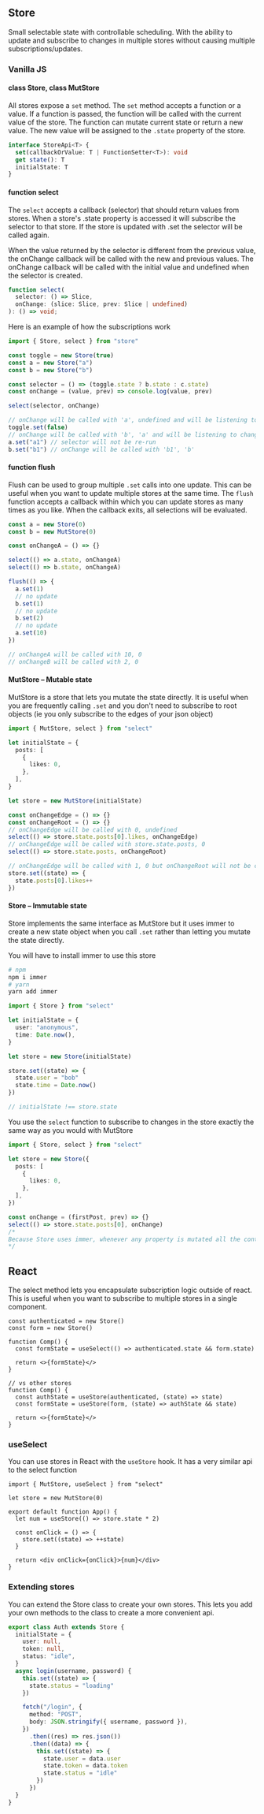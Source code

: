 ## Store

Small selectable state with controllable scheduling. With the ability to update and subscribe to changes in multiple stores without causing multiple subscriptions/updates.

### Vanilla JS

#### class Store, class MutStore

All stores expose a `set` method. The `set` method accepts a function or a value. If a function is passed, the function will be called with the current value of the store. The function can mutate current state or return a new value. The new value will be assigned to the `.state` property of the store.

```ts
interface StoreApi<T> {
  set(callbackOrValue: T | FunctionSetter<T>): void
  get state(): T
  initialState: T
}
```

#### function select

The `select` accepts a callback (selector) that should return values from stores. When a store's .state property is accessed it will subscribe the selector to that store. If the store is updated with .set the selector will be called again.

When the value returned by the selector is different from the previous value, the onChange callback will be called with the new and previous values. The onChange callback will be called with the initial value and undefined when the selector is created.

```ts
function select(
  selector: () => Slice,
  onChange: (slice: Slice, prev: Slice | undefined)
): () => void;
```

Here is an example of how the subscriptions work

```ts
import { Store, select } from "store"

const toggle = new Store(true)
const a = new Store("a")
const b = new Store("b")

const selector = () => (toggle.state ? b.state : c.state)
const onChange = (value, prev) => console.log(value, prev)

select(selector, onChange)

// onChange will be called with 'a', undefined and will be listening to changes in toggle and a
toggle.set(false)
// onChange will be called with 'b', 'a' and will be listening to changes in toggle and b
a.set("a1") // selector will not be re-run
b.set("b1") // onChange will be called with 'b1', 'b'
```

#### function flush

Flush can be used to group multiple `.set` calls into one update. This can be useful when you want to update multiple stores at the same time. The `flush` function accepts a callback within which you can update stores as many times as you like. When the callback exits, all selections will be evaluated.

```ts
const a = new Store(0)
const b = new MutStore(0)

const onChangeA = () => {}

select(() => a.state, onChangeA)
select(() => b.state, onChangeA)

flush(() => {
  a.set(1)
  // no update
  b.set(1)
  // no update
  b.set(2)
  // no update
  a.set(10)
})

// onChangeA will be called with 10, 0
// onChangeB will be called with 2, 0
```

#### MutStore – Mutable state

MutStore is a store that lets you mutate the state directly. It is useful when you are frequently calling `.set` and you don't need to subscribe to root objects (ie you only subscribe to the edges of your json object)

```ts
import { MutStore, select } from "select"

let initialState = {
  posts: [
    {
      likes: 0,
    },
  ],
}

let store = new MutStore(initialState)

const onChangeEdge = () => {}
const onChangeRoot = () => {}
// onChangeEdge will be called with 0, undefined
select(() => store.state.posts[0].likes, onChangeEdge)
// onChangeEdge will be called with store.state.posts, 0
select(() => store.state.posts, onChangeRoot)

// onChangeEdge will be called with 1, 0 but onChangeRoot will not be called because the root object is still the same object
store.set((state) => {
  state.posts[0].likes++
})
```

#### Store – Immutable state

Store implements the same interface as MutStore but it uses immer to create a new state object when you call `.set` rather than letting you mutate the state directly.

You will have to install immer to use this store

```sh
# npm
npm i immer
# yarn
yarn add immer
```

```ts
import { Store } from "select"

let initialState = {
  user: "anonymous",
  time: Date.now(),
}

let store = new Store(initialState)

store.set((state) => {
  state.user = "bob"
  state.time = Date.now()
})

// initialState !== store.state
```

You use the `select` function to subscribe to changes in the store exactly the same way as you would with MutStore

```ts
import { Store, select } from "select"

let store = new Store({
  posts: [
    {
      likes: 0,
    },
  ],
})

const onChange = (firstPost, prev) => {}
select(() => store.state.posts[0], onChange)
/*
Because Store uses immer, whenever any property is mutated all the containing objects will be referentially new objects so the onChange callback would be re-run
*/
```

## React

The select method lets you encapsulate subscription logic outside of react. This is useful when you want to subscribe to multiple stores in a single component.

```tsx
const authenticated = new Store()
const form = new Store()

function Comp() {
  const formState = useSelect(() => authenticated.state && form.state)

  return <>{formState}</>
}

// vs other stores
function Comp() {
  const authState = useStore(authenticated, (state) => state)
  const formState = useStore(form, (state) => authState && state)

  return <>{formState}</>
}
```

### useSelect

You can use stores in React with the `useStore` hook. It has a very similar api to the select function

```tsx
import { MutStore, useSelect } from "select"

let store = new MutStore(0)

export default function App() {
  let num = useStore(() => store.state * 2)

  const onClick = () => {
    store.set((state) => ++state)
  }

  return <div onClick={onClick}>{num}</div>
}
```

### Extending stores

You can extend the Store class to create your own stores. This lets you add your own methods to the class to create a more convenient api.

```ts
export class Auth extends Store {
  initialState = {
    user: null,
    token: null,
    status: "idle",
  }
  async login(username, password) {
    this.set((state) => {
      state.status = "loading"
    })

    fetch("/login", {
      method: "POST",
      body: JSON.stringify({ username, password }),
    })
      .then((res) => res.json())
      .then((data) => {
        this.set((state) => {
          state.user = data.user
          state.token = data.token
          state.status = "idle"
        })
      })
  }
}
```
